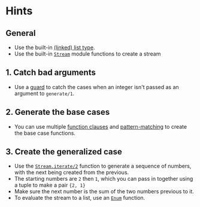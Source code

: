 # Hints

## General

- Use the built-in [(linked) list type][list].
- Use the built-in [`Stream`][stream] module functions to create a stream

## 1. Catch bad arguments

- Use a [guard][guards] to catch the cases when an integer isn't passed as an argument to `generate/1`.

## 2. Generate the base cases

- You can use multiple [function clauses][multiple-fn-clauses] and [pattern-matching][pattern-matching] to create the base case functions.

## 3. Create the generalized case

- Use the [`Stream.iterate/2`][stream-iterate] function to generate a sequence of numbers, with the next being created from the previous.
- The starting numbers are `2` then `1`, which you can pass in together using a tuple to make a pair `{2, 1}`
- Make sure the next number is the sum of the two numbers previous to it.
- To evaluate the stream to a list, use an [`Enum`][enum] function.

[enum]: https://hexdocs.pm/elixir/Enum.html#content
[guards]: https://hexdocs.pm/elixir/patterns-and-guards.html#guards
[list]: https://hexdocs.pm/elixir/lists-and-tuples.html#linked-lists
[multiple-fn-clauses]: https://hexdocs.pm/elixir/modules-and-functions.html#function-definition
[pattern-matching]: https://hexdocs.pm/elixir/pattern-matching.html#pattern-matching
[stream]: https://hexdocs.pm/elixir/Stream.html#content
[stream-iterate]: https://hexdocs.pm/elixir/Stream.html#iterate/2